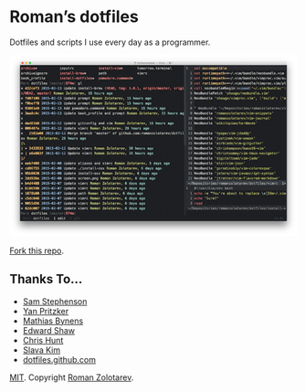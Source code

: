 # Roman’s dotfiles

Dotfiles and scripts I use every day as a programmer.

![Screenshot](screen.png)

[Fork this repo](https://github.com/romanzolotarev/dotfiles/fork).

## Thanks To…

- [Sam Stephenson](http://sstephenson.us/posts/on-configuration)
- [Yan Pritzker](http://skwp.github.io/dotfiles/)
- [Mathias Bynens](https://github.com/mathiasbynens/dotfiles)
- [Edward Shaw](https://github.com/ntkme)
- [Chris Hunt](https://github.com/chrishunt/dot-files)
- [Slava Kim](https://github.com/slava/vimrc)
- [dotfiles.github.com](http://dotfiles.github.io/)

[MIT](LICENSE.md).
Copyright [Roman Zolotarev](https://www.romanzolotarev.com/).
